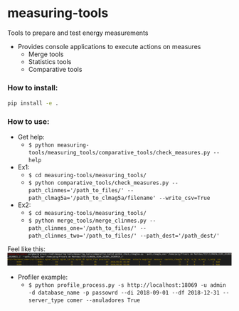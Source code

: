 # measuring-tools
Tools to prepare and test energy measurements

- Provides console applications to execute actions on measures
  - Merge tools
  - Statistics tools
  - Comparative tools
  
### How to install:
```bash
pip install -e .
```
### How to use:
- Get help:
  - `$ python measuring-tools/measuring_tools/comparative_tools/check_measures.py --help`
- Ex1:
  - `$ cd measuring-tools/measuring_tools/`
  - `$ python comparative_tools/check_measures.py --path_clinmes='/path_to_files/' --path_clmag5a='/path_to_clmag5a/filename' --write_csv=True`
- Ex2:
  - `$ cd measuring-tools/measuring_tools/`
  - `$ python merge_tools/merge_clinmes.py --path_clinmes_one='/path_to_files/' --path_clinmes_two='/path_to_files/' --path_dest='/path_dest/'`

Feel like this: 
![alt text](measuring_tools/img/test.png)

- Profiler example:
  - `$ python profile_process.py -s http://localhost:18069 -u admin -d database_name -p passowrd --di 2018-09-01 --df 2018-12-31 --server_type comer --anuladores True`
